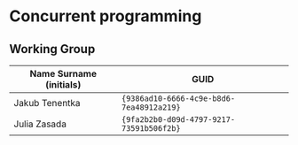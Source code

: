 # Concurrent programming

## Working Group

| Name Surname (initials) | GUID                                     |
| ----------------------- | ---------------------------------------- |
| Jakub Tenentka          | `{9386ad10-6666-4c9e-b8d6-7ea48912a219}` |
| Julia Zasada            | `{9fa2b2b0-d09d-4797-9217-73591b506f2b}` |
